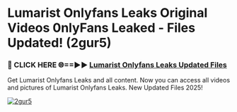 # Lumarist Onlyfans Leaks Original Videos 0nlyFans Leaked - Files Updated! (2gur5)

<h3>🔴 CLICK HERE 🌐==►► <a href="https://tinyurl.com/ms9xzufz" rel="nofollow">Lumarist Onlyfans Leaks Updated Files</a></h3>

Get Lumarist Onlyfans Leaks and all content. Now you can access all videos and pictures of Lumarist Onlyfans Leaks. New Updated Files 2025!

[![2gur5](https://i.imgur.com/PQ7UWWw.gif)](https://tinyurl.com/ms9xzufz)
